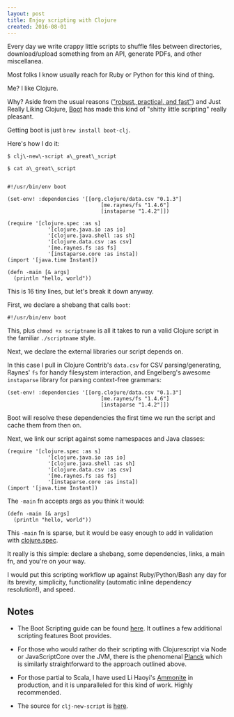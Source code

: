 ```yaml
---
layout: post
title: Enjoy scripting with Clojure
created: 2016-08-01
---
```


<link rel="stylesheet" href="https://cdnjs.cloudflare.com/ajax/libs/highlight.js/9.5.0/styles/default.min.css">
<script src="https://cdnjs.cloudflare.com/ajax/libs/highlight.js/9.5.0/highlight.min.js"></script>
<script src="https://cdnjs.cloudflare.com/ajax/libs/highlight.js/9.5.0/languages/clojure.min.js"></script>
<script>hljs.initHighlightingOnLoad();</script>

Every day we write crappy little scripts to shuffle files between directories,
download/upload something from an API, generate PDFs, and other
miscellanea.

Most folks I know usually reach for Ruby or Python for this kind of thing.

Me? I like Clojure.

Why? Aside from the usual reasons (<a href="https://clojure.org">"robust, practical, and fast"</a>)
and Just Really Liking Clojure,
[Boot](https://boot-clj.com/) has made this kind of "shitty little scripting"
really pleasant.

Getting boot is just `brew install boot-clj`.

Here's how I do it:

<pre><code class="shell">$ clj\-new\-script a\_great\_script

$ cat a\_great\_script
</code></pre>

<pre><code class="clojure">
#!/usr/bin/env boot

(set-env! :dependencies '[[org.clojure/data.csv "0.1.3"]
                              [me.raynes/fs "1.4.6"]
                              [instaparse "1.4.2"]])

(require '[clojure.spec :as s]
             '[clojure.java.io :as io]
             '[clojure.java.shell :as sh]
             '[clojure.data.csv :as csv]
             '[me.raynes.fs :as fs]
             '[instaparse.core :as insta])
(import '[java.time Instant])

(defn -main [& args]
  (println "hello, world"))
</code></pre>

This is 16 tiny lines, but let's break it down anyway.

First, we declare a shebang that calls `boot`:

<pre><code class="shell">#!/usr/bin/env boot</code></pre>

This, plus `chmod +x scriptname` is all it takes to run a valid Clojure script in the familiar
`./scriptname` style.

Next, we declare the external libraries our script depends on.

In this case I pull in Clojure Contrib's `data.csv` for CSV parsing/generating,
Raynes' `fs` for handy filesystem interaction, and Engelberg's awesome
`instaparse` library for parsing context-free grammars:

<pre><code class="clojure">(set-env! :dependencies '[[org.clojure/data.csv "0.1.3"]
                              [me.raynes/fs "1.4.6"]
                              [instaparse "1.4.2"]])
</code></pre>

Boot will resolve these dependencies the first time we run the script
and cache them from then on.

Next, we link our script against some namespaces and Java classes:

<pre><code class="clojure">(require '[clojure.spec :as s]
             '[clojure.java.io :as io]
             '[clojure.java.shell :as sh]
             '[clojure.data.csv :as csv]
             '[me.raynes.fs :as fs]
             '[instaparse.core :as insta])
(import '[java.time Instant])
</pre></code>

The `-main` fn accepts args as you think it would:

<pre><code class="clojure">(defn -main [& args] <br />  (println "hello, world"))
</pre></code>

This `-main` fn is sparse, but it would be easy enough to add in validation with [clojure.spec](https://clojure.org/guides/spec#_using_spec_for_validation).

It really is this simple: declare a shebang, some dependencies, links, a main
fn, and you're on your way.

I would put this scripting workflow up against Ruby/Python/Bash any day for its
brevity, simplicity, functionality (automatic inline dependency resolution!), and speed.

## Notes

- The Boot Scripting guide can be found [here](https://github.com/boot-clj/boot/wiki/Scripts). It outlines a few additional scripting features Boot provides.

- For those who would rather do their scripting with Clojurescript via Node or JavaScriptCore over the JVM, there is the phenomenal [Planck](http://planck-repl.org/) which is similarly straightforward to the approach outlined above.

- For those partial to Scala, I have used Li Haoyi's [Ammonite](https://www.lihaoyi.com/Ammonite/) in production, and it is unparalleled for this kind of work. Highly recommended.

- The source for `clj-new-script` is [here](https://github.com/ckampfe/dotfiles/blob/5d1b6728acc178419d05cfb836b508377c69d641/clj-new-script).
